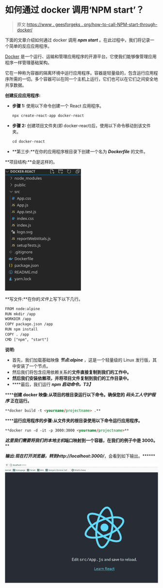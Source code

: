 # 如何通过 docker 调用‘NPM start’？

> 原文:[https://www . geesforgeks . org/how-to-call-NPM-start-through-docker/](https://www.geeksforgeeks.org/how-to-call-npm-start-though-docker/)

下面的文章介绍如何通过 docker 调用 ***npm start*** 。在此过程中，我们将记录一个简单的反应应用程序。

[Docker](https://docs.docker.com/get-started/overview/) 是一个运行、运输和管理应用程序的开源平台。它使我们能够像管理应用程序一样管理基础架构。

它在一种称为容器的隔离环境中运行应用程序。容器是轻量级的，包含运行应用程序所需的一切。多个容器可以在同一个主机上运行，它们也可以在它们之间安全地共享数据。

**创建反应应用程序:**

*   **步骤 1:** 使用以下命令创建一个 React 应用程序。

    ```html
    npx create-react-app docker-react
    ```

*   **步骤 2:** 创建项目文件夹(即 docker-react)后，使用以下命令移动到该文件夹。

    ```html
    cd docker-react
    ```

*   **第三步:**在你的应用程序根目录下创建一个名为 ***Dockerfile*** 的文件。

**项目结构:**会是这样的。

![](img/1b183917fc2911c8f1c9ebcbcb589423.png)

**写文件:**在你的*文件*上写下以下几行。

```html
FROM node:alpine
RUN mkdir /app
WORKDIR /app
COPY package.json /app
RUN npm install
COPY . /app
CMD ["npm", "start"]
```

**说明:**

*   首先，我们加载基础映像 ***节点:alpine*** ，这是一个轻量级的 Linux 发行版，其中安装了一个节点。
*   然后我们将包含应用依赖关系的****文件直接复制到我们的工作中。****
*   ****然后我们安装依赖项，并将项目文件复制到我们的工作目录中。****
*   ****最后，我们运行 ***npm 启动命令。**T3】*****

******创建 docker 映像:**从项目的根目录运行以下命令。确保您的 ***码头工人守护程序*** 正在运行。****

```html
**docker build -t <yourname/projectname> .**
```

******运行应用程序的步骤:**从文件夹的根目录使用以下命令运行应用程序。****

```html
**docker run -d -it -p 3000:3000 <yourname/projectname>**
```

****这里我们需要将我们的*本地主机*端口映射到一个容器，在我们的例子中是 3000。****

******输出:**现在打开浏览器，转到*****http://localhost:3000/***，会看到如下输出。******

****![](img/3545e4f468aaecfcc5bd44f1bd8e29f9.png)****